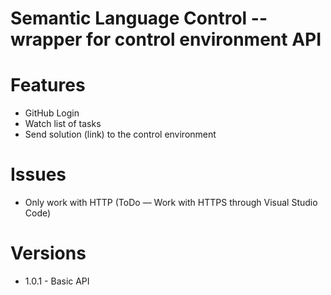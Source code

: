 # Semantic Language Control -- wrapper for control environment API

# Features
* GitHub Login
* Watch list of tasks
* Send solution (link) to the control environment

# Issues
* Only work with HTTP (ToDo — Work with HTTPS through Visual Studio Code)

# Versions
* 1.0.1 - Basic API
